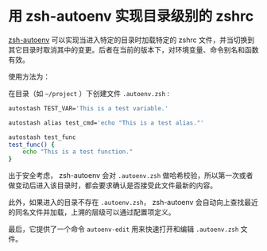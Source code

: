# 用 zsh-autoenv 实现目录级别的 zshrc


[zsh-autoenv](https://github.com/Tarrasch/zsh-autoenv) 可以实现当进入特定的目录时加载特定的 zshrc 文件，并当切换到其它目录时取消其中的变更。后者在当前的版本下，对环境变量、命令别名和函数有效。

使用方法为：

在目录（如 `~/project` ）下创建文件 `.autoenv.zsh` :

```zsh
autostash TEST_VAR='This is a test variable.'

autostash alias test_cmd='echo "This is a test alias."'

autostash test_func
test_func() {
    echo "This is a test function."
}
```

出于安全考虑， zsh-autoenv 会对 `.autoenv.zsh` 做哈希校验，所以第一次或者做变动后进入该目录时，都会要求确认是否接受此文件最新的内容。

此外，如果进入的目录不存在 `.autoenv.zsh`， zsh-autoenv 会自动向上查找最近的同名文件并加载，上溯的层级可以通过配置项定义。

最后，它提供了一个命令 `autoenv-edit` 用来快速打开和编辑 `.autoenv.zsh` 文件。

